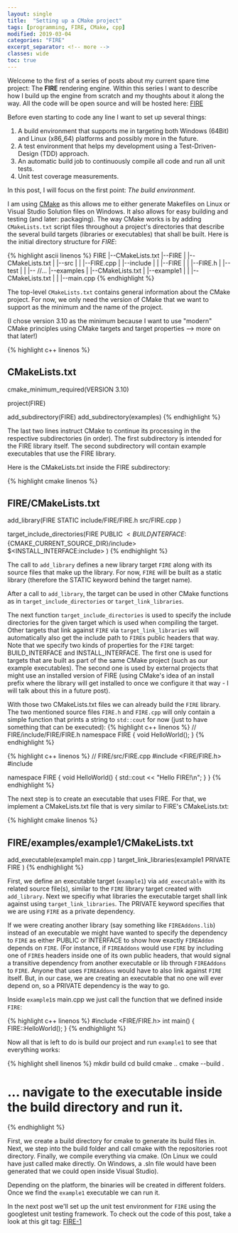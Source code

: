 ```yaml
---
layout: single
title:  "Setting up a CMake project"
tags: [programming, FIRE, CMake, cpp]
modified: 2019-03-04
categories: "FIRE"
excerpt_separator: <!-- more -->
classes: wide
toc: true
---
```


Welcome to the first of a series of posts about my current spare time project: The **FIRE** rendering engine.
Within this series I want to describe how I build up the engine from scratch and my thoughts about it along the way.
All the code will be open source and will be hosted here: [FIRE](https://github.com/markusrothe/FIRE)

<!-- more -->

Before even starting to code any line I want to set up several things:

1. A build environment that supports me in targeting both Windows (64Bit) and Linux (x86_64) platforms and possibly more in the future.
2. A test environment that helps my development using a Test-Driven-Design (TDD) approach.
3. An automatic build job to continuously compile all code and run all unit tests.
4. Unit test coverage measurements.

In this post, I will focus on the first point: *The build environment*.

I am using [CMake](https://cmake.org/) as this allows me to either generate Makefiles on Linux or Visual Studio Solution files on Windows.
It also allows for easy building and testing (and later: packaging). 
The way CMake works is by adding `CMakeLists.txt` script files throughout a project's directories that describe the several build targets (libraries or executables) that shall be built.
Here is the initial directory structure for *FIRE*:

{% highlight ascii linenos %}
FIRE
|--CMakeLists.txt
|--FIRE
|  |--CMakeLists.txt
|  |--src
|  |  |--FIRE.cpp
|  |--include
|  |  |--FIRE
|  |     |--FIRE.h
|  |--test
|  |  |-- //...
|--examples
|  |--CMakeLists.txt
|  |--example1
|  |  |--CMakeLists.txt
|  |  |--main.cpp
{% endhighlight %}

The top-level `CMakeLists.txt` contains general information about the CMake project.
For now, we only need the version of CMake that we want to support as the minimum and the name of the project.

(I chose version 3.10 as the minimum because I want to use "modern" CMake principles using CMake targets and target properties --> more on that later!)

{% highlight c++ linenos %}
## CMakeLists.txt
cmake_minimum_required(VERSION 3.10)

project(FIRE)

add_subdirectory(FIRE)
add_subdirectory(examples)
{% endhighlight %}

The last two lines instruct CMake to continue its processing in the respective subdirectories (in order).
The first subdirectory is intended for the FIRE library itself.
The second subdirectory will contain example executables that use the FIRE library.

Here is the CMakeLists.txt inside the FIRE subdirectory:

{% highlight cmake linenos %}
## FIRE/CMakeLists.txt

add_library(FIRE STATIC
    include/FIRE/FIRE.h
	src/FIRE.cpp
)

target_include_directories(FIRE
PUBLIC 
    $<BUILD_INTERFACE:${CMAKE_CURRENT_SOURCE_DIR}/include> 
    $<INSTALL_INTERFACE:include> 
)
{% endhighlight %}

The call to `add_library` defines a new library target `FIRE` along with its source files that make up the library.
For now, `FIRE` will be built as a static library (therefore the STATIC keyword behind the target name).

After a call to `add_library`, the target can be used in other CMake functions as in `target_include_directories` or `target_link_libraries`.

The next function `target_include_directories` is used to specify the include directories for the given target which is used when compiling the target.
Other targets that link against `FIRE` via `target_link_libraries` will automatically also get the include path to `FIRE`s public headers that way.
Note that we specify two kinds of properties for the `FIRE` target: BUILD_INTERFACE and INSTALL_INTERFACE. The first one is used for targets that are built as part of the same CMake project (such as our example executables).
The second one is used by external projects that might use an installed version of FIRE (using CMake's idea of an install prefix where the library will get installed to once we configure it that way - I will talk about this in a future post).

With those two CMakeLists.txt files we can already build the `FIRE` library. The two mentioned source files `FIRE.h` and `FIRE.cpp` will only contain a simple function that prints a string to `std::cout` for now (just to have something that can be executed): 
{% highlight c++ linenos %}
// FIRE/include/FIRE/FIRE.h
namespace FIRE
{
    void HelloWorld();
}
{% endhighlight %}

{% highlight c++ linenos  %}
// FIRE/src/FIRE.cpp
#include <FIRE/FIRE.h>
#include <iostream>

namespace FIRE
{
    void HelloWorld()
    {
        std::cout << "Hello FIRE!\n";
    }
}
{% endhighlight %}

The next step is to create an executable that uses FIRE.
For that, we implement a CMakeLists.txt file that is very similar to FIRE's CMakeLists.txt:

{% highlight cmake linenos %}
## FIRE/examples/example1/CMakeLists.txt
add_executable(example1
    main.cpp
)
target_link_libraries(example1 
PRIVATE
    FIRE
)
{% endhighlight %}

First, we define an executable target (`example1`) via `add_executable` with its related source file(s), similar to the `FIRE` library target created with `add_library`.
Next we specifiy what libraries the executable target shall link against using `target_link_libraries`.
The PRIVATE keyword specifies that we are using `FIRE` as a private dependency. 

If we were creating another library (say something like `FIREAddons.lib`) instead of an executable we might have wanted to specify the dependency to `FIRE` as either PUBLIC or INTERFACE to show how exactly `FIREAddon` depends on `FIRE`. (For instance, if `FIREAddons` would use `FIRE` by including one of `FIRE`s headers inside one of its own public headers, that would signal a transitive dependency from another executable or lib through `FIREAddons` to `FIRE`.
Anyone that uses `FIREAddons` would have to also link against `FIRE` itself.
But, in our case, we are creating an executable that no one will ever depend on, so a PRIVATE dependency is the way to go.

Inside `example1`s main.cpp we just call the function that we defined inside `FIRE`:

{% highlight c++ linenos %}
#include <FIRE/FIRE.h>
int main() { FIRE::HelloWorld(); }
{% endhighlight %}

Now all that is left to do is build our project and run `example1` to see that everything works:

{% highlight shell linenos %}
mkdir build
cd build
cmake ..
cmake --build .
# ... navigate to the executable inside the build directory and run it.
{% endhighlight %}


First, we create a build directory for cmake to generate its build files in.
Next, we step into the build folder and call cmake with the repositories root directory.
Finally, we compile everything via cmake. (On Linux we could have just called make directly. On Windows, a .sln file would have been generated that we could open inside Visual Studio).

Depending on the platform, the binaries will be created in different folders. Once we find the `example1` executable we can run it.

In the next post we'll set up the unit test environment for `FIRE` using the googletest unit testing framework.
To check out the code of this post, take a look at this git tag: [FIRE-1](https://github.com/markusrothe/FIRE/tree/FIRE-1)
